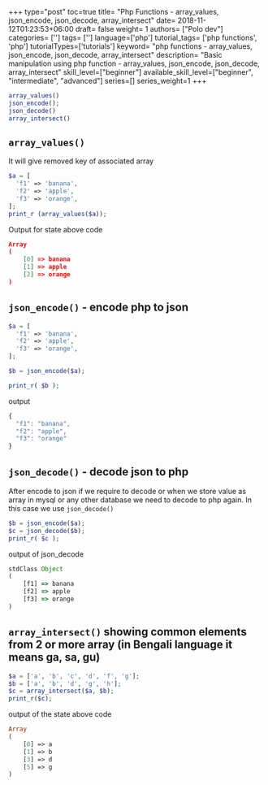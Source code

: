 +++
type="post"
toc=true
title= "Php Functions - array_values, json_encode, json_decode, array_intersect"
date= 2018-11-12T01:23:53+06:00
draft= false
weight= 1
authors= ["Polo dev"]
categories= ['']
tags= ['']
language=['php']
tutorial_tags= ['php functions', 'php']
tutorialTypes=['tutorials']
keyword= "php functions - array_values, json_encode, json_decode, array_intersect"
description= "Basic manipulation using php function - array_values, json_encode, json_decode, array_intersect"
skill_level=["beginner"]
available_skill_level=["beginner", "intermediate", "advanced"]
series=[]
series_weight=1
+++


~~~php
array_values()
json_encode();
json_decode()
array_intersect()
~~~

## `array_values()`

It will give removed key of associated array

~~~php
$a = [
  'f1' => 'banana',
  'f2' => 'apple',
  'f3' => 'orange',
];
print_r (array_values($a));
~~~

Output for state above code
~~~json
Array
(
    [0] => banana
    [1] => apple
    [2] => orange
)
~~~

## `json_encode()` - encode php to json
~~~php
$a = [
  'f1' => 'banana',
  'f2' => 'apple',
  'f3' => 'orange',
];

$b = json_encode($a);

print_r( $b );
~~~

output
~~~js
{
  "f1": "banana",
  "f2": "apple",
  "f3": "orange"
}
~~~


## `json_decode()` - decode json to php
After encode to json if we require to decode or when we store value as array in mysql or any other database we need to decode to php again. In this case we use `json_decode()`
~~~php
$b = json_encode($a);
$c = json_decode($b);
print_r( $c );
~~~

output of json_decode
~~~js
stdClass Object
(
    [f1] => banana
    [f2] => apple
    [f3] => orange
)
~~~

## `array_intersect()` showing common elements from 2 or more array (in Bengali language it means ga, sa, gu)

~~~php
$a = ['a', 'b', 'c', 'd', 'f', 'g'];
$b = ['a', 'b', 'd', 'g', 'h'];
$c = array_intersect($a, $b);
print_r($c);
~~~

output of the state above code

~~~php
Array
(
    [0] => a
    [1] => b
    [3] => d
    [5] => g
)
~~~













